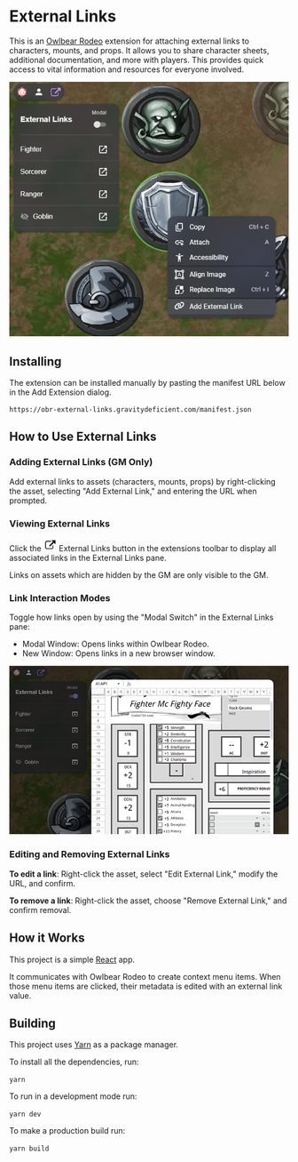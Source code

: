 # External Links

This is an [Owlbear Rodeo](https://www.owlbear.rodeo/) extension for attaching external links to characters, mounts, and props. It allows you to share character sheets, additional documentation, and more with players. This provides quick access to vital information and resources for everyone involved.

![Example](/docs/example.png)

## Installing

The extension can be installed manually by pasting the manifest URL below in the Add Extension dialog.

```
https://obr-external-links.gravitydeficient.com/manifest.json
```

## How to Use External Links
### Adding External Links (GM Only)
Add external links to assets (characters, mounts, props) by right-clicking the asset, selecting "Add External Link," and entering the URL when prompted.

### Viewing External Links
Click the <img src="https://raw.githubusercontent.com/GravityDeficient/obr-external-links/main/public/External_link_font_awesome.png" alt="external link" width="24"/> External Links button in the extensions toolbar to display all associated links in the External Links pane.

Links on assets which are hidden by the GM are only visible to the GM.

### Link Interaction Modes
Toggle how links open by using the "Modal Switch" in the External Links pane:

- Modal Window: Opens links within Owlbear Rodeo.
- New Window: Opens links in a new browser window.

![modal example](/docs/modal-example.png)

### Editing and Removing External Links

**To edit a link**: Right-click the asset, select "Edit External Link," modify the URL, and confirm.

**To remove a link**: Right-click the asset, choose "Remove External Link," and confirm removal.

## How it Works

This project is a simple [React](https://reactjs.org/) app.

It communicates with Owlbear Rodeo to create context menu items. When those menu items are clicked, their metadata is edited with an external link value.

## Building

This project uses [Yarn](https://yarnpkg.com/) as a package manager.

To install all the dependencies, run:

`yarn`

To run in a development mode run:

`yarn dev`

To make a production build run:

`yarn build`
